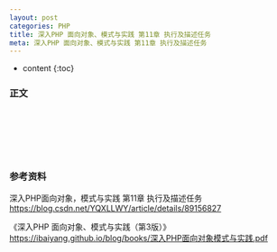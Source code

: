 ```yaml
---
layout: post
categories: PHP
title: 深入PHP 面向对象、模式与实践 第11章 执行及描述任务
meta: 深入PHP 面向对象、模式与实践 第11章 执行及描述任务
---
```

* content
{:toc}

### 正文


<br/><br/><br/><br/><br/>
### 参考资料

深入PHP面向对象，模式与实践 第11章 执行及描述任务 <https://blog.csdn.net/YQXLLWY/article/details/89156827>

《深入PHP 面向对象、模式与实践（第3版）》 <https://ibaiyang.github.io/blog/books/深入PHP面向对象模式与实践.pdf>
